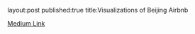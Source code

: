 layout:post
published:true
title:Visualizations of Beijing Airbnb


[Medium Link](https://medium.com/@sarahxu087/simple-data-storytelling-of-beijing-airbnb-df358b731a3b)
